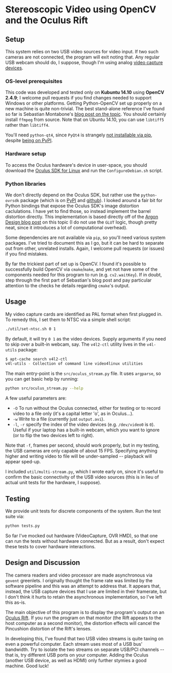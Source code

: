 # Stereoscopic Video using OpenCV and the Oculus Rift

## Setup

This system relies on two USB video sources for video input. If two such
cameras are not connected, the program will exit noting that. Any regular USB
webcam should do, I suppose, though I'm using analog [video capture
devices][diamond].

### OS-level prerequisites

This code was developed and tested only on **Kubuntu 14.10** using **OpenCV
2.4.9**; I welcome pull requests if you find changes needed to support Windows
or other platforms. Getting Python-OpenCV set up properly on a new machine is
quite non-trivial. The best stand-alone reference I've found so far is
Sebastian Montabone's [blog post on the topic][samontab]. You should certainly
install `ffmpeg` from source. Note that on Ubuntu 14.10, you can use `libtiff5`
rather than `libtiff4`.

You'll need `python-qt4`, since `PyQt4` is strangely [not installable via
pip][pip-pyqt], despite [being on PyPI][pypi-pyqt].

### Hardware setup

To access the Oculus hardware's device in user-space, you should
download the [Oculus SDK for Linux][sdk_download] and run the
`ConfigureDebian.sh` script.

### Python libraries

We don't directly depend on the Oculus SDK, but rather use the `python-ovrsdk`
package (which is on [PyPI][pip-ovrsdk] and [github][git-ovrsdk]). I looked
around a fair bit for Python bindings that expose the Oculus SDK's image
distortion caclulations. I have yet to find those, so instead implement the
barrel distortion directly. This implementation is based directly off of the
[Argon Design blog post][argon] on this topic (I do not use the `GLUT` logic,
though pretty neat, since it introduces a lot of computational overhead).

Some dependencies are not available via `pip`, so you'll need various system
packages. I've tried to document this as I go, but it can be hard to separate
out from other, unrelated installs. Again, I welcome pull requests (or issues)
if you find mistakes.

By far the trickiest part of set up is OpenCV. I found it's possible to
successfully build OpenCV via `cmake`/`make`, and yet not have some of the
components needed for this program to run (e.g. `cv2.waitKey`). If in doubt,
step through the first part of Sebastian's blog post and pay particular
attention to the checks he details regarding `cmake`'s output.

## Usage

My video capture cards are identified as PAL format when first plugged in. To
remedy this, I set them to NTSC via a simple shell script:

```sh
./util/set-ntsc.sh 0 1
```

By default, it will try `0 1` as the video devices. Supply arguments if you
need to skip over a built-in webcam, say. The `v4l2-ctl` utility lives in the
`v4l-utils` package:

```sh
$ apt-cache search v4l2-ctl
v4l-utils - Collection of command line video4linux utilities
```

The main entry-point is the `src/oculus_stream.py` file. It uses `argparse`, so
you can get basic help by running:

```sh
python src/oculus_stream.py --help
```

A few useful parameters are:

- `-O` To run without the Oculus connected, either for testing or to record
  video to a file only (it's a capital letter 'o', as in Oculus...).
- `-w` Write to a file (currently just `output.avi`).
- `-l`, `-r` specify the index of the video devices (e.g. `/dev/video0` is
  `0`). Useful if your laptop has a built-in webcam, which you want to ignore
  (or to flip the two devices left to right).

Note that `-f`, frames per second, should work properly, but in my testing, the
USB cameras are only capable of about 15 FPS. Specifying anything higher and
writing video to file will be under-sampled -- playback will appear sped-up.

I included `util/multi-stream.py`, which I wrote early on, since it's useful to
confirm the basic connectivity of the USB video sources (this is in lieu of
actual unit tests for the hardware, I suppose).

## Testing

We provide unit tests for discrete components of the system. Run the
test suite via:

```sh
python tests.py
```

So far I've mocked out  hardware (VideoCapture, OVR HMD), so that one
can run the tests without hardware connected. But as a result, don't
expect these tests to cover hardware interactions.

## Design and Discussion

The camera readers and video processor are made asynchronous via `gevent`
greenlets. I originally thought the frame rate was limited by the software
pipeline and this was an attempt to address that. It appears that, instead, the
USB capture devices that I use are limited in their framerate, but I don't
think it hurts to retain the asynchronous implementation, so I've left this
as-is.

The main objective of this program is to display the program's output on an
[Oculus Rift][rift]. If you run the program on that monitor (the Rift appears
to the host computer as a second monitor), the distortion effects will cancel
the Pincushion distortion of the Rift's lenses.

In developing this, I've found that two USB video streams is quite taxing on
even a powerful computer. Each stream uses most of a USB bus' bandwidth. Try to
isolate the two streams on separate USB/PCI channels -- that is, try different
USB ports on your computer. Adding the Oculus (another USB device, as well as
HDMI) only further stymies a good machine. Good luck!


[rift]: https://www.oculus.com/rift/
[sdk_download]: https://developer.oculus.com/downloads/
[diamond]: http://www.amazon.com/dp/B000VM60I8
[samontab]: http://www.samontab.com/web/2014/06/installing-opencv-2-4-9-in-ubuntu-14-04-lts/
[git-ovrsdk]: https://github.com/wwwtyro/python-ovrsdk
[pip-ovrsdk]: https://pypi.python.org/pypi/python-ovrsdk/0.3.2.2
[argon]: http://www.argondesign.com/news/2014/aug/26/augmented-reality-oculus-rift/
[pypi-pyqt]: https://pypi.python.org/pypi/PyQt4/4.11.3
[pip-pyqt]: http://superuser.com/a/725869
